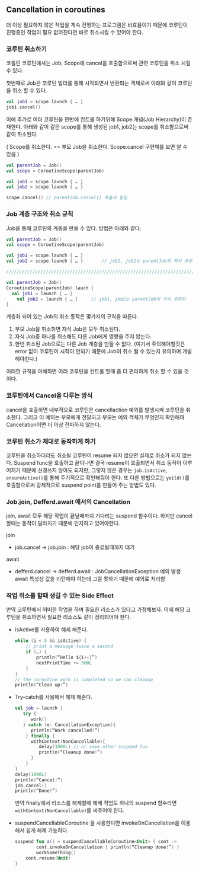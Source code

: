 ## Cancellation in coroutines

더 이상 필요하지 않은 작업을 계속 진행하는 프로그램은 비효율이기 때문에 코루틴이 진행중인 작업이 필요 없어진다면 바로 취소시킬 수 있어야 한다. 



### 코루틴 취소하기

코틀린 코루틴에서는 Job, Scope에 cancel을 호출함으로써 관련 코루틴을 취소 시킬 수 있다.

첫번째로 Job은 코루틴 빌더를 통해 시작되면서 반환되는 객체로써 아래와 같이 코루틴을 취소 할 수 있다.

```kotlin
val job1 = scope.launch { … }
job1.cancel()
```



이에 추가로 여러 코루틴을 한번에 컨트롤 하기위해 Scope 개념(Job Hierarchy)이 존재한다. 아래와 같이 같은 scope를 통해 생성된 job1, job2는 scope를 취소함으로써 같이 취소된다.

( Scope를 취소한다. == 부모 Job을 취소한다. Scope.cancel 구현체를 보면 알 수 있음 )  

```kotlin
val parentJob = Job()
val scope = CoroutineScope(parentJob)

val job1 = scope.launch { … }
val job2 = scope.launch { … }

scope.cancel() // parentJob.cancel() 호출과 동일
```



### Job 계층 구조와 취소 규칙

Job을 통해 코루틴의 계층을 만들 수 있다. 방법은 아래와 같다.

```kotlin
val parentJob = Job()
val scope = CoroutineScope(parentJob)

val job1 = scope.launch { … }		
val job2 = scope.launch { … }		// job1, job2는 parentJob의 자식 코루틴

////////////////////////////////////////////////////////////////////////////////////////

val parentJob = Job()
CoroutineScope(parentJob).lauch {
  val job1 = launch { … }		
	val job2 = launch { … }		// job1, job2는 parentJob의 자식 코루틴
}
```



계층화 되어 있는 Job의 취소 동작은 몇가지의 규칙을 따른다.

1. 부모 Job을 취소하면 자식 Job은 모두 취소된다.
2. 자식 Job중 하나를 취소해도 다른 Job에게 영향을 주지 않는다.
3. 한번 취소된 Job으로는 다른 Job 계층을 만들 수 없다. 
	(여기서 주의해야할것은 error 없이 코루틴이 시작이 안되기 때문에 Job이 취소 될 수 있는지 유의하며 개발해야한다.)

이러한 규칙을 이해하면 여러 코루틴을 컨트롤 할때 좀 더 편리하게 취소 할 수 있을 것이다.



### 코루틴에서 Cancel을 다루는 방식

cancel을 호출하면 내부적으로 코루틴은 cancellaction 예외를 발생시켜 코루틴을 취소한다. 그리고 이 예외는 부모에게 전달되고 부모는 예외 객체가 무엇인지 확인해여 Cancellation이면 더 이상 전파하지 않는다.



### 코루틴 취소가 제대로 동작하게 하기

코루틴을 취소하더라도 취소될 코루틴이 resume 되지 않으면 실제로 취소가 되지 않는다. Suspend func을 호출하고 끝이나면 결국 resume이 호출되면서 취소 동작이 이루어지기 때문에 신경쓰지 않아도 되지만, 그렇지 않은 경우는 `job.isActive`, `ensureActive()`를 통해 주기적으로 확인해줘야 한다. 또 다른 방법으로는 `yeild()`를 호출함으로써 강제적으로 suspend point를 만들어 주는 방법도 있다.



### Job.join, Defferd.await 에서의 Cancellation

join, await 모두 해당 작업이 끝날때까지 기다리는 suspend 함수이다. 하지만 cancel 할때는 동작이 달라지기 때문에 인지하고 있어야한다.

join

* job.cancel -> job.join : 해당 job이 종료될때까지 대기

await

* defferd.cancel -> defferd.await : JobCancellationException 예외 발생 await 특성상 값을 리턴해야 하는데 그걸 못하기 때문에 예외로 처리함



### 작업 취소를 할때 생길 수 있는 Side Effect

만약 코루틴에서 어떠한 작업을 하며 필요한 리소스가 있다고 가정해보자. 이때 해당 코루틴을 취소하면서 필요한 리소스도 같이 정리되어야 한다.

* isActive를 사용하여 해제 해준다.

	```kotlin
	while (i < 5 && isActive) {
	    // print a message twice a second
	    if (…) {
	        println(“Hello ${i++}”)
	        nextPrintTime += 500L
	    }
	}
	// the coroutine work is completed so we can cleanup
	println(“Clean up!”)
	```

* Try-catch를 사용해서 해제 해준다.

	```kotlin
	val job = launch {
	   try {
	      work()
	   } catch (e: CancellationException){
	      println(“Work cancelled!”)
	    } finally {
	      withContext(NonCancellable){
	         delay(1000L) // or some other suspend fun 
	         println(“Cleanup done!”)
	      }
	    }
	}
	delay(1000L)
	println(“Cancel!”)
	job.cancel()
	println(“Done!”)
	```

	만약 finally에서 리소스를 해제할때 해제 작업도 하나의 suspend 함수라면 `withContext(NonCancellable)`를 써주어야 한다. 

* suspendCancellableCoroutine 을 사용한다면 invokeOnCancellation을 이용해서 쉽게 해제 가능하다.

	```kotlin
	suspend fun a() = suspendCancellableCoroutine<Unit> { cont ->
			cont.invokeOnCancellation { println(“Cleanup done!”) }
			workSomeThing()
	    cont.resume(Unit)
	}
	```

	

